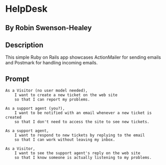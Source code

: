 HelpDesk
========
By Robin Swenson-Healey
-----------------------

Description
-----------
This simple Ruby on Rails app showcases ActionMailer for sending emails and Postmark for handling incoming emails.

Prompt
------
    As a Visitor (no user model needed),
        I want to create a new ticket on the web site
        so that I can report my problems.

    As a support agent (you?),
        I want to be notified with an email whenever a new ticket is created
        so that I don't need to access the site to see new tickets.

    As a support agent,
        I want to respond to new tickets by replying to the email
        so that I can work without leaving my inbox.

    As a Visitor,
        I want to see the support agent's reply on the web site
        so that I know someone is actually listening to my problems.

